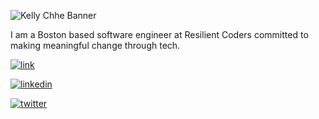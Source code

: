 ![Kelly Chhe Banner](https://user-images.githubusercontent.com/102538779/165003607-a18271d7-a24a-40a2-ab6b-96e7c786e011.png)



I am a Boston based software engineer at Resilient Coders committed to making meaningful change through tech.

[![link](https://user-images.githubusercontent.com/102538779/165003801-6761e523-2a60-4293-ad80-d1b0cdaccf93.png)](https://kelly-chhe.netlify.app/)

[![linkedin](https://user-images.githubusercontent.com/102538779/165003698-cdf99de5-6f01-4006-86e0-caf4bb90c82d.png)](https://www.linkedin.com/in/kelly-chhe/)

[![twitter](https://user-images.githubusercontent.com/102538779/165003712-6dda9934-5743-4ea8-8ee4-27a357aee32b.png)](https://twitter.com/chhekellydev)



<!---
kellychhe/kellychhe is a ✨ special ✨ repository because its `README.md` (this file) appears on your GitHub profile.
You can click the Preview link to take a look at your changes.
--->
